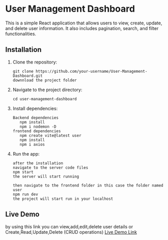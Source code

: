 # User Management Dashboard

This is a simple React application that allows users to view, create, update, and delete user information. It also includes pagination, search, and filter functionalities.

## Installation

1. Clone the repository:
   ```
   git clone https://github.com/your-username/User-Management-Dashboard.git
   downnload the project folder
   ```

2. Navigate to the project directory:
   ```
   cd user-management-dashboard
   ```

3. Install dependencies:
   ```
   Backend dependencies
      npm install
      npm i nodemon -D
   frontend dependencies
      npm create vite@latest user
      npm install
      npm i axios
   ```

4. Run the app:
   ```
   after the installation
   navigate to the server code files
   npm start
   the server will start running

   then navigate to the frontend folder in this case the folder named user
   npm run dev
   the project will start run in your localhost
   ```



## Live Demo
by using this link you can view,add,edit,delete user details or Create,Read,Update,Delete (CRUD operations)
[Live Demo Link](https://neon-pothos-1a2c00.netlify.app/)
